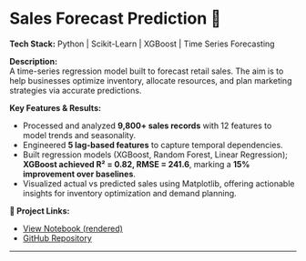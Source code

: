 # Sales Forecast Prediction 🛒

**Tech Stack:** Python | Scikit-Learn | XGBoost | Time Series Forecasting

**Description:**  
A time-series regression model built to forecast retail sales. The aim is to help businesses optimize inventory, allocate resources, and plan marketing strategies via accurate predictions.

**Key Features & Results:**
- Processed and analyzed **9,800+ sales records** with 12 features to model trends and seasonality.
- Engineered **5 lag-based features** to capture temporal dependencies.
- Built regression models (XGBoost, Random Forest, Linear Regression); **XGBoost achieved R² = 0.82, RMSE = 241.6**, marking a **15% improvement over baselines**.
- Visualized actual vs predicted sales using Matplotlib, offering actionable insights for inventory optimization and demand planning.

**🔗 Project Links:**
- [View Notebook (rendered)](https://nbviewer.org/github/yeswanthnagireddy/MyProjecta/blob/main/Sales%20Forecast%20Prediction.ipynb)  
- [GitHub Repository](https://github.com/yeswanthnagireddy/MyProjecta)

---
